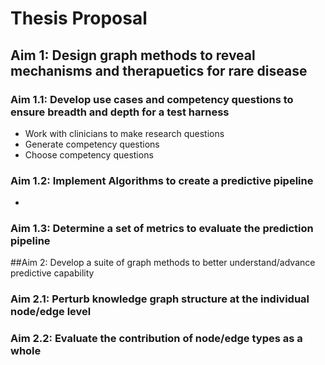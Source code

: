 # Thesis Proposal
## Aim 1: Design graph methods to reveal mechanisms and therapuetics for rare disease
### Aim 1.1: Develop use cases and competency questions to ensure breadth and depth for a test harness
- Work with clinicians to make research questions 
- Generate competency questions
- Choose competency questions

### Aim 1.2: Implement Algorithms to create a predictive pipeline
- 

### Aim 1.3: Determine a set of metrics to evaluate the prediction pipeline


##Aim 2: Develop a suite of graph methods to better understand/advance predictive capability
### Aim 2.1: Perturb knowledge graph structure at the individual node/edge level

### Aim 2.2: Evaluate the contribution of node/edge types as a whole
